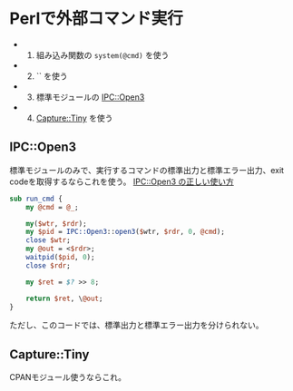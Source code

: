Perlで外部コマンド実行
======================

- 1. 組み込み関数の `system(@cmd)` を使う
- 2. \`\` を使う
- 3. 標準モジュールの [IPC::Open3](https://metacpan.org/pod/IPC::Open3)
- 4. [Capture::Tiny](https://metacpan.org/pod/Capture::Tiny) を使う

## IPC::Open3

標準モジュールのみで、実行するコマンドの標準出力と標準エラー出力、exit codeを取得するならこれを使う。
[IPC::Open3 の正しい使い方](http://d.hatena.ne.jp/kazuhooku/20100813/1281690025)

```perl
sub run_cmd {
    my @cmd = @_;

    my($wtr, $rdr);
    my $pid = IPC::Open3::open3($wtr, $rdr, 0, @cmd);
    close $wtr;
    my @out = <$rdr>;
    waitpid($pid, 0);
    close $rdr;

    my $ret = $? >> 8;

    return $ret, \@out;
}
```

ただし、このコードでは、標準出力と標準エラー出力を分けられない。

## Capture::Tiny

CPANモジュール使うならこれ。


